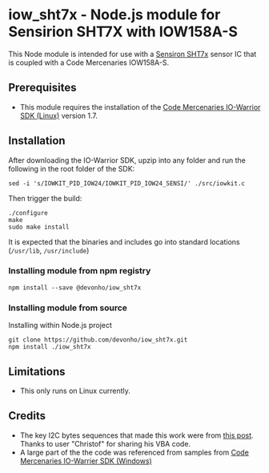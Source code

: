 # iow_sht7x - Node.js module for Sensirion SHT7X with IOW158A-S 

This Node module is intended for use with a [Sensiron SHT7x](https://www.farnell.com/datasheets/1563784.pdf) sensor IC that is coupled with a Code Mercenaries IOW158A-S.

## Prerequisites
* This module requires the installation of the [Code Mercenaries IO-Warrior SDK (Linux)](https://www.codemercs.com/downloads/iowarrior/IO-Warrior_SDK_linux.zip) version 1.7.

## Installation

After downloading the IO-Warrior SDK, upzip into any folder and run the following in the root folder of the SDK:
```
sed -i 's/IOWKIT_PID_IOW24/IOWKIT_PID_IOW24_SENSI/' ./src/iowkit.c
```
Then trigger the build:

```
./configure
make
sudo make install
```
It is expected that the binaries and includes go into standard locations (`/usr/lib`, `/usr/include`)

### Installing module from npm registry
```
npm install --save @devonho/iow_sht7x
```

### Installing module from source

Installing within Node.js project

```
git clone https://github.com/devonho/iow_sht7x.git
npm install ./iow_sht7x
```


## Limitations
* This only runs on Linux currently.

## Credits

* The key I2C bytes sequences that made this work were from [this post](https://forum.codemercs.com/viewtopic.php?t=1694). Thanks to user "Christof" for sharing his VBA code.
* A large part of the the code was referenced from samples from [Code Mercenaries IO-Warrier SDK (Windows)](https://www.codemercs.com/downloads/iowarrior/IO-Warrior_SDK_win.zip)


